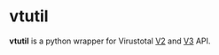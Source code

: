 # vtutil
**vtutil** is a python wrapper for Virustotal [V2](https://developers.virustotal.com/reference) and [V3](https://developers.virustotal.com/v3.0/reference) API.
